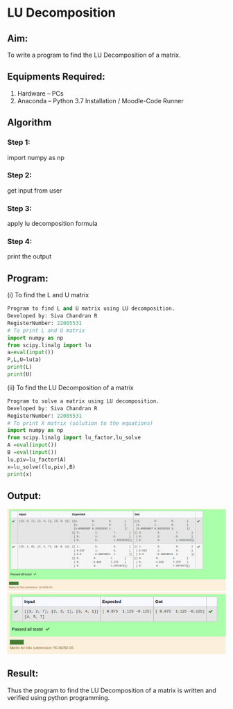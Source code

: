 # LU Decomposition 
## Aim:
To write a program to find the LU Decomposition of a matrix.
## Equipments Required:
1. Hardware – PCs
2. Anaconda – Python 3.7 Installation / Moodle-Code Runner
## Algorithm
### Step 1: 
import numpy as np
### Step 2:
get input from user
### Step 3:
apply lu decomposition formula
### Step 4:
print the output
## Program:
(i) To find the L and U matrix
``` python
Program to find L and U matrix using LU decomposition.
Developed by: Siva Chandran R
RegisterNumber: 22005531
# To print L and U matrix
import numpy as np
from scipy.linalg import lu
a=eval(input())
P,L,U=lu(a)
print(L)
print(U)
```
(ii) To find the LU Decomposition of a matrix
```python
Program to solve a matrix using LU decomposition.
Developed by: Siva Chandran R
RegisterNumber: 22005531
# To print X matrix (solution to the equations)
import numpy as np
from scipy.linalg import lu_factor,lu_solve
A =eval(input())
B =eval(input())
lu,piv=lu_factor(A)
x=lu_solve((lu,piv),B)
print(x)
```
## Output:
![OUTPUT](ut7.png)
![OUTPUT](ut8.png)
## Result:
Thus the program to find the LU Decomposition of a matrix is written and verified using python programming.
